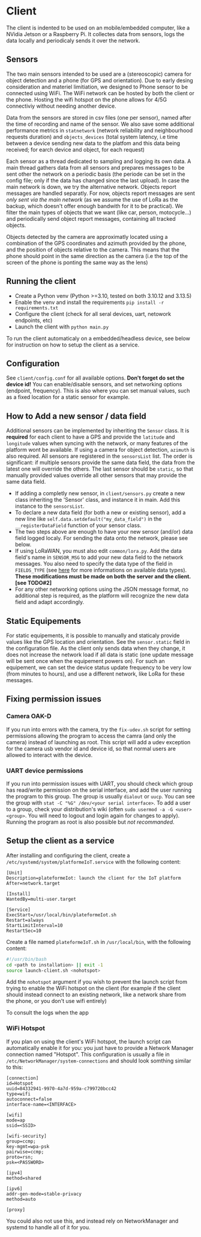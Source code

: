 # Client
The client is indented to be used on an mobile/embedded computer, like a NVidia Jetson or a Raspberry Pi. It collectes data from sensors, logs the data locally and periodicaly sends it over the network.

## Sensors
The two main sensors intended to be used are a (stereoscopic) camera for object detection and a phone (for GPS and orientation). Due to early desing consideration and materiel limitiation, we designed to Phone sensor to be connected using WiFi. The WiFi network can be hosted by both the client or the phone. Hosting the wifi hotspot on the phone allows for 4/5G connectiviy without needing another device.

Data from the sensors are stored in csv files (one per sensor), named after the time of recording and name of the sensor. We also save some additional performance metrics in `statnetwork` (network reliability and neighbourhood requests duration) and `objects_devices` (total system latency, i.e time between a device sending new data to the platfom and this data being received; for earch device and object, for each request)

Each sensor as a thread dedicated to sampling and logging its own data. A main thread gathers data from all sensors and prepares messages to be sent other the network on a periodic basis (the periode can be set in the config file; only if the data has changed since the last upload). In case the main network is down, we try the alternative network.
Objects report messages are handled separatly. For now, objects report messages are sent *only sent via the main network* (as we assume the use of LoRa as the backup, which doesn't offer enough bandwith for it to be practical). 
We filter the main types of objects that we want (like car, person, motocycle...) and periodically send object report messages, containing all tracked objects.

Objects detected by the camera are approximatly located using a combination of the GPS coordinates and azimuth provided by the phone, and the position of objects relative to the camera. This means that the phone should point in the same direction as the camera (i.e the top of the screen of the phone is ponting the same way as the lens)

## Running the client
- Create a Python venv (Python >=3.10, tested on both 3.10.12 and 3.13.5)
- Enable the venv and install the requirements `pip install -r requirements.txt`
- Configure the client (check for all seral devices, uart, netowork endpoints, etc)
- Launch the client with `python main.py`

To run the client automaticaly on a embedded/headless device, see below for instruction on how to setup the client as a service.

## Configuration
See `client/config.conf` for all available options. 
__Don't forget do set the device id!__
You can enable/disable sensors, and set networking options (endpoint, frequency). This is also where you can set manual values, such as a fixed location for a static sensor for example.

## How to Add a new sensor / data field
Additional sensors can be implemented by inheriting the `Sensor` class. It is **required** for each client to have a GPS and provide the `latitude` and `longitude` values when syncing with the network, or many features of the platform wont be available. If using a camera for object detection, `azimuth` is also required. All sensors are registered in the `sensorsList` list. The order is significant: if multiple sensors provide the same data field, the data from the latest one will override the others. The last sensor should be `static`, so that manually provided values override all other sensors that may provide the same data field.

- If adding a completly new sensor, in `client/sensors.py` create a new class inheriting the 'Sensor' class, and instance it in main. Add this instance to the `sensorsList`. 
- To declare a new data field (for both a new or existing sensor), add a new line like `self.data.setdefault("my_data_field")` in the `__registerDataField` function of your sensor class.
- The two steps above are enough to have your new sensor (and/or) data field logged localy. For sending the data onto the network, please see below.
- If using LoRaWAN, you must also edit `common/lora.py`. Add the data field's name in `SENSOR_MSG` to add your new data field to the network messages. You also need to specify the data type of the field in `FIELDS_TYPE` (see [here](https://docs.python.org/3/library/struct.html#format-characters) for more informations on available data types). **These modifications must be made on both the server and the client. [see TODO#2]**
- For any other networking options using the JSON message format, no additional step is required, as the platform will recognize the new data field and adapt accordingly.

## Static Equipements
For static equipements, it is possible to manually and staticaly provide values like the GPS location and orientation. See the `sensor.static` field in the configuration file. As the client only sends data when they change, it does not increase the network load if all data is static (one update message will be sent once when the equipement powers on).
For such an equipement, we can set the device status update frequency to be very low (from minutes to hours), and use a different network, like LoRa for these messages.

## Fixing permission issues
### Camera OAK-D
If you run into errors with the camera, try the `fix-udev.sh` script for setting permissions allowing the program to access the camra (and only the camera) instead of launching as root. This script will add a udev exception for the camera usb vendor id and device id, so that normal users are allowed to interact with the device.

### UART device permissions
If you run into permission issues with UART, you should check which group has read/write permission on the serial interface, and add the user running the program to this group. The group is usually `dialout` or `uucp`. You can see the group with `stat -C "%G" /dev/<your serial interface>`. To add a user to a group, check your distribution's wiki (often `sudo usermod -a -G <user> <group>`. You will need to logout and login again for changes to apply). Running the program as root is also possible but *not recommanded*.

## Setup the client as a service
After installing and configuring the client, create a `/etc/systemd/system/platformeIoT.service` with the following content:
```
[Unit]
Description=plateformeIot: launch the client for the IoT platform
After=network.target

[Install]
WantedBy=multi-user.target

[Service]
ExecStart=/usr/local/bin/plateformeIot.sh
Restart=always
StartLimitInterval=10
RestartSec=10
```

Create a file named `plateformeIoT.sh` in `/usr/local/bin`, with the following content:
```bash
#!/usr/bin/bash
cd <path to installation> || exit -1
source launch-client.sh <nohotspot>
```
Add the `nohotspot` argument if you wish to prevent the launch script from trying to enable the WiFi hotspot on the client (for example if the client should instead connect to an existing network, like a network share from the phone, or you don't use wifi entirely)

To consult the logs when the app 

### WiFi Hotspot
If you plan on using the client's WiFi hotspot, the launch script can automatically enable it for you: you just have to provide a Network Manager connection named "Hotspot". This configuration is usually a file in `/etc/NetworkManager/system-connections` and should look somthing similar to this:
```
[connection]
id=Hotspot
uuid=84332941-9970-4a7d-959a-c799720bcc42
type=wifi
autoconnect=false
interface-name=<INTERFACE>

[wifi]
mode=ap
ssid=<SSID> 

[wifi-security]
group=ccmp;
key-mgmt=wpa-psk
pairwise=ccmp;
proto=rsn;
psk=<PASSWORD>

[ipv4]
method=shared

[ipv6]
addr-gen-mode=stable-privacy
method=auto

[proxy]
```
You could also not use this, and instead rely on NetworkManager and systemd to handle all of it for you.


